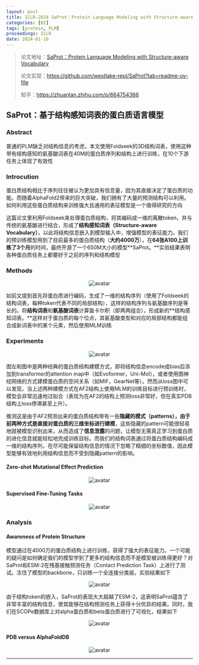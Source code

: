 ```yaml
---
layout: post
title: ICLR-2024 SaProt：Protein Language Modeling with Structure-aware Vocabulary
categories: [BI]
tags: [protein, PLM]
proceedings: ICLR
date: 2024-01-16
---
```


> 论文地址：[SaProt：Protein Language Modeling with Structure-aware Vocabulary](https://openreview.net/forum?id=6MRm3G4NiU)
>
> 论文实现：<https://github.com/westlake-repl/SaProt?tab=readme-ov-file>
>
> 知乎：<https://zhuanlan.zhihu.com/p/664754366>

## SaProt：基于结构感知词表的蛋白质语言模型

### Abstract

普通的PLM缺乏对结构信息的考虑，本文使用Foldseek的3D结构词表，使用这种带有结构感知的氨基酸词表在40M的蛋白质序列和结构上进行训练，在10个下游任务上体现了有效性

### Introcution

蛋白质结构相比于序列往往被认为更加具有信息量，因为其直接决定了蛋白质的功能。而随着AlphaFold2带来的巨大突破，我们拥有了大量的预测结构可以利用。如何利用这些蛋白质结构来训练强大且通用的表征模型是一个值得研究的方向

这篇论文里利用Foldseek来处理蛋白质结构，将其编码成一维的离散token，并与传统的氨基酸进行结合，形成了**结构感知词表（Structure-aware Vocabulary）**，以此将结构信息嵌入到模型输入中，增强模型的表征能力。我们的预训练模型用到了目前最多的蛋白质结构（**大约4000万**），在**64张A100上训练了3个月**的时间，最终开源了一个650M大小的模型**SaProt。**实验结果表明各种蛋白质任务上都要好于之前的序列和结构模型

### Methods

<div align="center" style="float:center"><img src="https://blog-img-1259433191.cos.ap-shanghai.myqcloud.com/SaProt/fig1.png" alt="avatar" style="zoom:100%;" /></div>

如前文提到首先将蛋白质进行编码，生成了一维的结构序列（使用了Foldseek的结构词表，每种token代表不同的局部结构），这样的结构序列与氨基酸序列是等长的。将**结构词表**和**氨基酸词表**计算笛卡尔积（即两两组合），形成新的**结构感知词表。**这样对于蛋白质的每个位点，其氨基酸类型和对应的局部结构都能组合成新词表中的某个元素，然后使用MLM训练

### Experiments

<div align="center" style="float:center"><img src="https://blog-img-1259433191.cos.ap-shanghai.myqcloud.com/SaProt/fig2.png" alt="avatar" style="zoom:100%;" /></div>

图左和图中是两种经典的蛋白质结构建模方式，即将结构信息encode成bias后添加到transformer的attention map中（如Evoformer，Uni-Mol），或者使用图神经网络的方式建模蛋白质的空间关系（如MIF，GearNet等）。然而从loss图中可以发现，当上述两种建模方式在AF2结构上使用MLM的训练目标进行预训练时，模型会非常迅速地过拟合（表现为在AF2的结构上预测loss非常好，但在真实PDB结构上loss停滞甚至上升）。

推测这是由于AF2预测出来的蛋白质结构带有一些**隐藏的模式（patterns），**由于前两种方式是**直接对蛋白质的三维坐标进行建模**，这些隐藏的pattern可能很轻易地就被模型识别出来，从而造成了**信息泄露**的问题，让模型无需真正学习到蛋白质的进化信息就能轻松地完成训练目标。而我们的结构词表通过将蛋白质结构编码成一维的结构序列，在尽可能保留结构信息的情况下忽略了精细的坐标数值，因此模型能够有效地利用结构信息而不受到隐藏pattern的影响。

#### Zero-shot Mutational Effect Prediction

<div align="center" style="float:center"><img src="https://blog-img-1259433191.cos.ap-shanghai.myqcloud.com/SaProt/tab1.png" alt="avatar" style="zoom:100%;" /></div>

#### Supervised Fine-Tuning Tasks

<div align="center" style="float:center"><img src="https://blog-img-1259433191.cos.ap-shanghai.myqcloud.com/SaProt/tab2.png" alt="avatar" style="zoom:100%;" /></div>

### Analysis

#### Awareness of Protein Structure

模型通过在4000万的蛋白质结构上进行训练，获得了强大的表征能力。一个可能的疑问是如何确定我们的模型学到了更多的结构信息而不是模型被训练得更好？对SaProt和ESM-2在残基接触预测任务（Contact Prediction Task）上进行了测试。冻住了模型的backbone，只训练一个全连接分类层。实验结果如下

<div align="center" style="float:center"><img src="https://blog-img-1259433191.cos.ap-shanghai.myqcloud.com/SaProt/tab3.png" alt="avatar" style="zoom:100%;" /></div>

由于结构token的嵌入，SaProt的表现大大超越了ESM-2，这表明SaProt蕴含了非常丰富的结构信息，使其能够在结构预测任务上获得十分优异的结果。同时，我们在SCOPe数据库上对alpha蛋白质和beta蛋白质进行了可视化，结果如下

<div align="center" style="float:center"><img src="https://blog-img-1259433191.cos.ap-shanghai.myqcloud.com/SaProt/fig5.png" alt="avatar" style="zoom:100%;" /></div>

#### PDB versus AlphaFoldDB

<div align="center" style="float:center"><img src="https://blog-img-1259433191.cos.ap-shanghai.myqcloud.com/SaProt/tab4.png" alt="avatar" style="zoom:100%;" /></div>

<HR align=left color=#987cb9 SIZE=1>